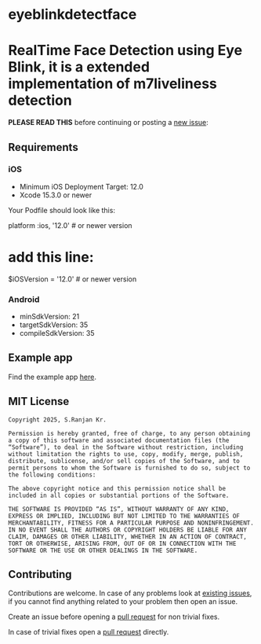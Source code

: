 # eyeblinkdetectface
# RealTime Face Detection using Eye Blink, it is a extended implementation of m7liveliness detection


**PLEASE READ THIS** before continuing or posting a [new issue](https://github.com/sau2019/eyeblinkdetectface/issues):

## Requirements

### iOS

- Minimum iOS Deployment Target: 12.0
- Xcode 15.3.0 or newer

Your Podfile should look like this:

platform :ios, '12.0'  # or newer version


# add this line:
$iOSVersion = '12.0'  # or newer version


### Android

- minSdkVersion: 21
- targetSdkVersion: 35
- compileSdkVersion: 35


## Example app

Find the example app [here](https://github.com/sau2019/eyeblinkdetectface/tree/main/example).

## MIT License
``` License
Copyright 2025, S.Ranjan Kr.

Permission is hereby granted, free of charge, to any person obtaining a copy of this software and associated documentation files (the “Software”), to deal in the Software without restriction, including without limitation the rights to use, copy, modify, merge, publish, distribute, sublicense, and/or sell copies of the Software, and to permit persons to whom the Software is furnished to do so, subject to the following conditions:

The above copyright notice and this permission notice shall be included in all copies or substantial portions of the Software.

THE SOFTWARE IS PROVIDED “AS IS”, WITHOUT WARRANTY OF ANY KIND, EXPRESS OR IMPLIED, INCLUDING BUT NOT LIMITED TO THE WARRANTIES OF MERCHANTABILITY, FITNESS FOR A PARTICULAR PURPOSE AND NONINFRINGEMENT. IN NO EVENT SHALL THE AUTHORS OR COPYRIGHT HOLDERS BE LIABLE FOR ANY CLAIM, DAMAGES OR OTHER LIABILITY, WHETHER IN AN ACTION OF CONTRACT, TORT OR OTHERWISE, ARISING FROM, OUT OF OR IN CONNECTION WITH THE SOFTWARE OR THE USE OR OTHER DEALINGS IN THE SOFTWARE.
```


## Contributing

Contributions are welcome.
In case of any problems look at [existing issues](https://github.com/sau2019/eyeblinkdetectface/issues), if you cannot find anything related to your problem then open an issue.

Create an issue before opening a [pull request](https://github.com/sau2019/eyeblinkdetectface/pulls) for non trivial fixes.

In case of trivial fixes open a [pull request](https://github.com/sau2019/eyeblinkdetectface/pulls) directly.